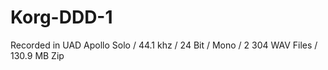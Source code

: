 # Korg-DDD-1
Recorded in UAD Apollo Solo / 44.1 khz / 24 Bit / Mono / 2 304 WAV Files / 130.9 MB Zip
